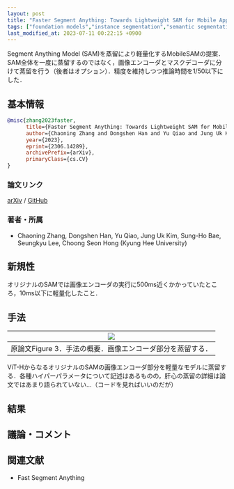 ```yaml
---
layout: post
title: "Faster Segment Anything: Towards Lightweight SAM for Mobile Applications"
tags: ["foundation models","instance segmentation","semantic segmentation"]
last_modified_at: 2023-07-11 00:22:15 +0900
---
```


Segment Anything Model (SAM)を蒸留により軽量化するMobileSAMの提案．SAM全体を一度に蒸留するのではなく，画像エンコーダとマスクデコーダに分けて蒸留を行う（後者はオプション）．精度を維持しつつ推論時間を1/50以下にした．

## 基本情報

```bibtex
@misc{zhang2023faster,
      title={Faster Segment Anything: Towards Lightweight SAM for Mobile Applications}, 
      author={Chaoning Zhang and Dongshen Han and Yu Qiao and Jung Uk Kim and Sung-Ho Bae and Seungkyu Lee and Choong Seon Hong},
      year={2023},
      eprint={2306.14289},
      archivePrefix={arXiv},
      primaryClass={cs.CV}
}
```

### 論文リンク

[arXiv](https://arxiv.org/abs/2306.14289) / [GitHub](https://github.com/ChaoningZhang/MobileSAM)

### 著者・所属

* Chaoning Zhang, Dongshen Han, Yu Qiao, Jung Uk Kim, Sung-Ho Bae, Seungkyu Lee, Choong Seon Hong (Kyung Hee University)

## 新規性

オリジナルのSAMでは画像エンコーダの実行に500ms近くかかっていたところ，10ms以下に軽量化したこと．

## 手法

|<img src="https://i.gyazo.com/bd87841be3675560b004ae83c8ee0c91.png">|
|--------------------------------------------------------------------|
|原論文Figure 3．手法の概要．画像エンコーダ部分を蒸留する．|

ViT-HからなるオリジナルのSAMの画像エンコーダ部分を軽量なモデルに蒸留する．各種ハイパーパラメータについて記述はあるものの，肝心の蒸留の詳細は論文ではあまり語られていない…（コードを見ればいいのだが）

## 結果

## 議論・コメント

## 関連文献

* Fast Segment Anything

